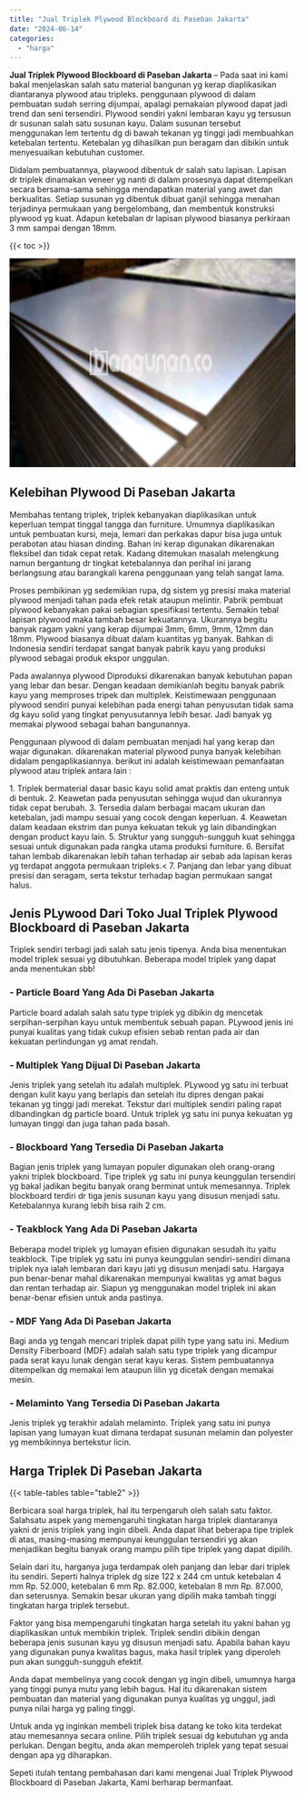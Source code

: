 ```yaml
---
title: "Jual Triplek Plywood Blockboard di Paseban Jakarta"
date: "2024-06-14"
categories: 
  - "harga"
---
```


**Jual Triplek Plywood Blockboard di Paseban Jakarta** – Pada saat ini kami bakal menjelaskan salah satu material bangunan yg kerap diaplikasikan diantaranya plywood atau tripleks. penggunaan plywood di dalam pembuatan sudah serring dijumpai, apalagi pemakaian plywood dapat jadi trend dan seni tersendiri. Plywood sendiri yakni lembaran kayu yg tersusun dr susunan salah satu susunan kayu. Dalam susunan tersebut menggunakan lem tertentu dg di bawah tekanan yg tinggi jadi membuahkan ketebalan tertentu. Ketebalan yg dihasilkan pun beragam dan dibikin untuk menyesuaikan kebutuhan customer.

Didalam pembuatannya, playwood dibentuk dr salah satu lapisan. Lapisan dr triplek dinamakan veneer yg nanti di dalam prosesnya dapat ditempelkan secara bersama-sama sehingga mendapatkan material yang awet dan berkualitas. Setiap susunan yg dibentuk dibuat ganjil sehingga menahan terjadinya permukaan yang bergelombang, dan membentuk konstruksi plywood yg kuat. Adapun ketebalan dr lapisan plywood biasanya perkiraan 3 mm sampai dengan 18mm.

{{< toc >}}

![Jual Triplek Plywood Blockboard di Paseban Jakarta](/images/jual-triplek-murah-21.png)

## Kelebihan Plywood Di Paseban Jakarta

Membahas tentang triplek, triplek kebanyakan diaplikasikan untuk keperluan tempat tinggal tangga dan furniture. Umumnya diaplikasikan untuk pembuatan kursi, meja, lemari dan perkakas dapur bisa juga untuk perabotan atau hiasan dinding. Bahan ini kerap digunakan dikarenakan fleksibel dan tidak cepat retak. Kadang ditemukan masalah melengkung namun bergantung dr tingkat ketebalannya dan perihal ini jarang berlangsung atau barangkali karena penggunaan yang telah sangat lama.

Proses pembikinan yg sedemikian rupa, dg sistem yg presisi maka material plywood menjadi tahan pada efek retak ataupun melintir. Pabrik pembuat plywood kebanyakan pakai sebagian spesifikasi tertentu. Semakin tebal lapisan plywood maka tambah besar kekuatannya. Ukurannya begitu banyak ragam yakni yang kerap dijumpai 3mm, 6mm, 9mm, 12mm dan 18mm. Plywood biasanya dibuat dalam kuantitas yg banyak. Bahkan di Indonesia sendiri terdapat sangat banyak pabrik kayu yang produksi plywood sebagai produk ekspor unggulan.

Pada awalannya plywood Diproduksi dikarenakan banyak kebutuhan papan yang lebar dan besar. Dengan keadaan demikianlah begitu banyak pabrik kayu yang memproses tripek dan multiplek. Keistimewaan penggunaan plywood sendiri punyai kelebihan pada energi tahan penyusutan tidak sama dg kayu solid yang tingkat penyusutannya lebih besar. Jadi banyak yg memakai plywood sebagai bahan bangunannya.

Penggunaan plywood di dalam pembuatan menjadi hal yang kerap dan wajar digunakan. dikarenakan material plywood punya banyak kelebihan didalam pengaplikasiannya. berikut ini adalah keistimewaan pemanfaatan plywood atau triplek antara lain :

1\. Triplek bermaterial dasar basic kayu solid amat praktis dan enteng untuk di bentuk. 2. Keawetan pada penyusutan sehingga wujud dan ukurannya tidak cepat berubah. 3. Tersedia dalam berbagai macam ukuran dan ketebalan, jadi mampu sesuai yang cocok dengan keperluan. 4. Keawetan dalam keadaan ekstrim dan punya kekuatan tekuk yg lain dibandingkan dengan product kayu lain. 5. Struktur yang sungguh-sungguh kuat sehingga sesuai untuk digunakan pada rangka utama produksi furniture. 6. Bersifat tahan lembab dikarenakan lebih tahan terhadap air sebab ada lapisan keras yg terdapat anggota permukaan tripleks.< 7. Panjang dan lebar yang dibuat presisi dan seragam, serta tekstur terhadap bagian permukaan sangat halus.

## Jenis PLywood Dari Toko Jual Triplek Plywood Blockboard di Paseban Jakarta

Triplek sendiri terbagi jadi salah satu jenis tipenya. Anda bisa menentukan model triplek sesuai yg dibutuhkan. Beberapa model triplek yang dapat anda menentukan sbb!

### \- Particle Board Yang Ada Di Paseban Jakarta

Particle board adalah salah satu type triplek yg dibikin dg mencetak serpihan-serpihan kayu untuk membentuk sebuah papan. PLywood jenis ini punyai kualitas yang tidak cukup efisien sebab rentan pada air dan kekuatan perlindungan yg amat rendah.

### \- Multiplek Yang Dijual Di Paseban Jakarta

Jenis triplek yang setelah itu adalah multiplek. PLywood yg satu ini terbuat dengan kulit kayu yang berlapis dan setelah itu dipres dengan pakai tekanan yg tinggi jadi merekat. Tekstur dari multiplek sendiri paling rapat dibandingkan dg particle board. Untuk triplek yg satu ini punya kekuatan yg lumayan tinggi dan juga tahan pada basah.

### \- Blockboard Yang Tersedia Di Paseban Jakarta

Bagian jenis triplek yang lumayan populer digunakan oleh orang-orang yakni triplek blockboard. Tipe triplek yg satu ini punya keunggulan tersendiri yg bakal jadikan begitu banyak orang berminat untuk memesannya. Triplek blockboard terdiri dr tiga jenis susunan kayu yang disusun menjadi satu. Ketebalannya kurang lebih bisa raih 2 cm.

### \- Teakblock Yang Ada Di Paseban Jakarta

Beberapa model triplek yg lumayan efisien digunakan sesudah itu yaitu teakblock. Tipe triplek yg satu ini punya keunggulan sendiri-sendiri dimana triplek nya ialah lembaran dari kayu jati yg disusun menjadi satu. Hargaya pun benar-benar mahal dikarenakan mempunyai kwalitas yg amat bagus dan rentan terhadap air. Siapun yg menggunakan model triplek ini akan benar-benar efisien untuk anda pastinya.

### \- MDF Yang Ada Di Paseban Jakarta

Bagi anda yg tengah mencari triplek dapat pilih type yang satu ini. Medium Density Fiberboard (MDF) adalah salah satu type triplek yang dicampur pada serat kayu lunak dengan serat kayu keras. Sistem pembuatannya ditempelkan dg memakai lem ataupun lilin yg dicetak dengan memakai mesin.

### \- Melaminto Yang Tersedia Di Paseban Jakarta

Jenis triplek yg terakhir adalah melaminto. Triplek yang satu ini punya lapisan yang lumayan kuat dimana terdapat susunan melamin dan polyester yg membikinnya bertekstur licin.

## Harga Triplek Di Paseban Jakarta

{{< table-tables table="table2" >}}

Berbicara soal harga triplek, hal itu terpengaruh oleh salah satu faktor. Salahsatu aspek yang memengaruhi tingkatan harga triplek diantaranya yakni dr jenis triplek yang ingin dibeli. Anda dapat lihat beberapa tipe triplek di atas, masing-masing mempunyai keunggulan tersendiri yg akan menjadikan begitu banyak orang mampu pilih tipe triplek yang dapat dipilih.

Selain dari itu, harganya juga terdampak oleh panjang dan lebar dari triplek itu sendiri. Seperti halnya triplek dg size 122 x 244 cm untuk ketebalan 4 mm Rp. 52.000, ketebalan 6 mm Rp. 82.000, ketebalan 8 mm Rp. 87.000, dan seterusnya. Semakin besar ukuran yang dipilih maka tambah tinggi tingkatan harga triplek tersebut.

Faktor yang bisa mempengaruhi tingkatan harga setelah itu yakni bahan yg diaplikasikan untuk membikin triplek. Triplek sendiri dibikin dengan beberapa jenis susunan kayu yg disusun menjadi satu. Apabila bahan kayu yang digunakan punya kwalitas bagus, maka hasil triplek yang diperoleh pun akan sungguh-sungguh efektif.

Anda dapat membelinya yang cocok dengan yg ingin dibeli, umumnya harga yang tinggi punya mutu yang lebih bagus. Hal itu dikarenakan sistem pembuatan dan material yang digunakan punya kualitas yg unggul, jadi punya nilai harga yg paling tinggi.

Untuk anda yg inginkan membeli triplek bisa datang ke toko kita terdekat atau memesannya secara online. Pilih triplek sesuai dg kebutuhan yg anda perlukan. Dengan begitu, anda akan memperoleh triplek yang tepat sesuai dengan apa yg diharapkan.

Sepeti itulah tentang pembahasan dari kami mengenai Jual Triplek Plywood Blockboard di Paseban Jakarta, Kami berharap bermanfaat.
